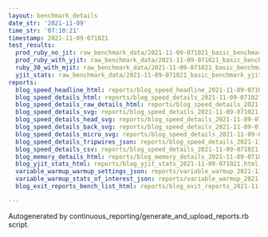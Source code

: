 ```yaml
---
layout: benchmark_details
date_str: '2021-11-09'
time_str: '07:10:21'
timestamp: 2021-11-09-071021
test_results:
  prod_ruby_no_jit: raw_benchmark_data/2021-11-09-071021_basic_benchmark_prod_ruby_no_jit.json
  prod_ruby_with_yjit: raw_benchmark_data/2021-11-09-071021_basic_benchmark_prod_ruby_with_yjit.json
  ruby_30_with_mjit: raw_benchmark_data/2021-11-09-071021_basic_benchmark_ruby_30_with_mjit.json
  yjit_stats: raw_benchmark_data/2021-11-09-071021_basic_benchmark_yjit_stats.json
reports:
  blog_speed_headline_html: reports/blog_speed_headline_2021-11-09-071021.html
  blog_speed_details_html: reports/blog_speed_details_2021-11-09-071021.html
  blog_speed_details_raw_details_html: reports/blog_speed_details_2021-11-09-071021.raw_details.html
  blog_speed_details_svg: reports/blog_speed_details_2021-11-09-071021.svg
  blog_speed_details_head_svg: reports/blog_speed_details_2021-11-09-071021.head.svg
  blog_speed_details_back_svg: reports/blog_speed_details_2021-11-09-071021.back.svg
  blog_speed_details_micro_svg: reports/blog_speed_details_2021-11-09-071021.micro.svg
  blog_speed_details_tripwires_json: reports/blog_speed_details_2021-11-09-071021.tripwires.json
  blog_speed_details_csv: reports/blog_speed_details_2021-11-09-071021.csv
  blog_memory_details_html: reports/blog_memory_details_2021-11-09-071021.html
  blog_yjit_stats_html: reports/blog_yjit_stats_2021-11-09-071021.html
  variable_warmup_warmup_settings_json: reports/variable_warmup_2021-11-09-071021.warmup_settings.json
  variable_warmup_stats_of_interest_json: reports/variable_warmup_2021-11-09-071021.stats_of_interest.json
  blog_exit_reports_bench_list_html: reports/blog_exit_reports_2021-11-09-071021.bench_list.html

---
```

Autogenerated by continuous_reporting/generate_and_upload_reports.rb script.
